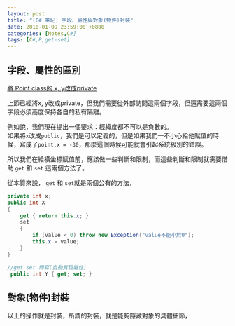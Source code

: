 ```yaml
---
layout: post
title: "[C# 筆記] 字段、屬性與對象(物件)封裝"
date: 2010-01-09 23:59:00 +0800
categories: [Notes,C#]
tags: [C#,R,get-set]
---
```


## 字段、屬性的區別

[將 Point class的 x, y改成private](https://riivalin.github.io/posts/2010/01/r-csharp-note-8/)       

上節已經將x, y改成private，但我們需要從外部訪問這兩個字段，但還需要這兩個字段必須高度保持各自的私有隔離。

例如說，我們現在提出一個要求：經緯度都不可以是負數的。  
如果將`x`改成`public`，我們是可以定義的，但是如果我們一不小心給他賦值的時候，寫成了`point.x = -30`，那麼這個時候可能就會引起系統級別的錯誤。


所以我們在給橫坐標賦值前，應該做一些判斷和限制，而這些判斷和限制就需要借助 `get` 和 `set` 這兩個方法了。

從本質來說， `get` 和 `set`就是兩個公有的方法，

```c#
private int x;
public int X
{
    get { return this.x; }
    set
    {
        if (value < 0) throw new Exception("value不能小於0");
        this.x = value;
    }
}

//get set 簡寫(自動實現屬性)
 public int Y { get; set; }
```

## 對象(物件)封裝
以上的操作就是封裝，所謂的封裝，就是能夠隱藏對象的具體細節，


